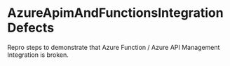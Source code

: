 # AzureApimAndFunctionsIntegrationDefects
Repro steps to demonstrate that Azure Function / Azure API Management Integration is broken.
